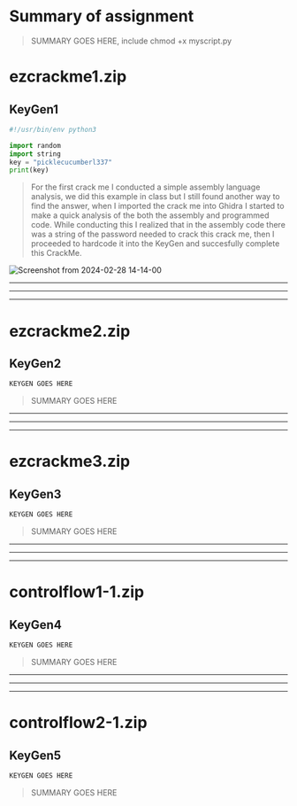 # Summary of assignment
> SUMMARY GOES HERE, include chmod +x myscript.py

# ezcrackme1.zip

## KeyGen1
```python
#!/usr/bin/env python3

import random
import string
key = "picklecucumberl337"
print(key)
```
> For the first crack me I conducted a simple assembly language analysis, we did this example in class but I still found another way to find the answer, when I imported the crack me into Ghidra I started to make a quick analysis of the both the assembly and programmed code. While conducting this I realized that in the assembly code there was a string of the password needed to crack this crack me, then I proceeded to hardcode it into the KeyGen and succesfully complete this CrackMe.

![Screenshot from 2024-02-28 14-14-00](https://github.com/erickn02/CS479-579-Reverse-Engineering-at-NMSU/assets/111537523/fc6920e8-fb36-4d85-91a8-4dfe075b78fd)


---
---
---
# ezcrackme2.zip

## KeyGen2
```python
KEYGEN GOES HERE
```
> SUMMARY GOES HERE
---
---
---
# ezcrackme3.zip

## KeyGen3
```python
KEYGEN GOES HERE
```
> SUMMARY GOES HERE
---
---
---
# controlflow1-1.zip

## KeyGen4
```python
KEYGEN GOES HERE
```
> SUMMARY GOES HERE
---
---
---
# controlflow2-1.zip

## KeyGen5
```python
KEYGEN GOES HERE
```
> SUMMARY GOES HERE

